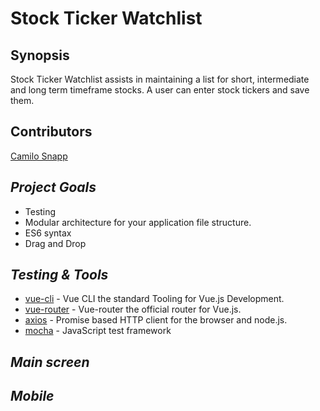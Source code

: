 # Stock Ticker Watchlist

## Synopsis
Stock Ticker Watchlist assists in maintaining a list for short, intermediate and long term timeframe stocks. A user can 
enter stock tickers and save them.

## Contributors

[Camilo Snapp](https://github.com/CamArturo)

## *Project Goals*

* Testing 
* Modular architecture for your application file structure.
* ES6 syntax
* Drag and Drop

## *Testing & Tools*


* [vue-cli](https://github.com/vuejs/vue-cli) - Vue CLI the standard Tooling for Vue.js Development.
* [vue-router](https://github.com/vuejs/vue-router) - Vue-router the official router for Vue.js.
* [axios](https://github.com/axios/axios) - Promise based HTTP client for the browser and node.js.
* [mocha](https://github.com/mochajs/mocha) - JavaScript test framework

## *Main screen*



## *Mobile*



